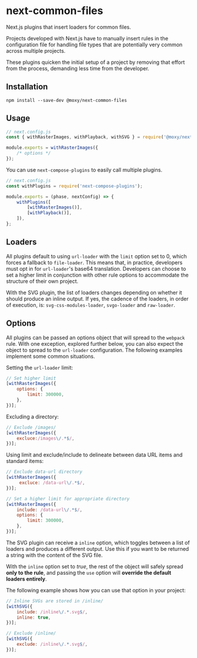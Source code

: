 # next-common-files

[travis-url]:https://travis-ci.org/moxystudio/next-common-files
[travis-image]:http://img.shields.io/travis/moxystudio/next-common-files/master.svg
[codecov-url]:https://codecov.io/gh/moxystudio/next-common-files
[codecov-image]:https://img.shields.io/codecov/c/github/moxystudio/next-common-files/master.svg

Next.js plugins that insert loaders for common files.

Projects developed with Next.js have to manually insert rules in the configuration file for handling file types that are potentially very common across multiple projects.

These plugins quicken the initial setup of a project by removing that effort from the process, demanding less time from the developer.

## Installation
``` npm install --save-dev @moxy/next-common-files ```

## Usage
```js
// next.config.js
const { withRasterImages, withPlayback, withSVG } = require('@moxy/next-common-plugins);

module.exports = withRasterImages({
	/* options */
});
```
You can use `next-compose-plugins` to easily call multiple plugins.
```js
// next.config.js
const withPlugins = require('next-compose-plugins');

module.exports = (phase, nextConfig) => {
	withPlugins([
		[withRasterImages()],
		[withPlayback()],
	]),
};
```

## Loaders

All plugins default to using `url-loader` with the `limit` option set to 0, which forces a fallback to `file-loader`. This means that, in practice, developers must opt in for `url-loader`'s base64 translation. Developers can choose to set a higher limit in conjunction with other rule options to accommodate the structure of their own project.

With the SVG plugin, the list of loaders changes depending on whether it should produce an inline output. If yes, the cadence of the loaders, in order of execution, is: `svg-css-modules-loader`, `svgo-loader` and `raw-loader`.

## Options
All plugins can be passed an options object that will spread to the `webpack` rule. With one exception, explored further below, you can also expect the object to spread to the `url-loader` configuration. The following examples implement some common situations.

Setting the `url-loader` limit:
```js
// Set higher limit
[withRasterImages({
	options: {
		limit: 300000,
	},
})];
```

Excluding a directory:
```js
// Exclude /images/
[withRasterImages({
	excluce:/images\/.*$/,
})];
```

Using limit and exclude/include to delineate between data URL items and standard items:
```js
// Exclude data-url directory
[withRasterImages({
	 excluce: /data-url\/.*$/,
})];

// Set a higher limit for appropriate directory
[withRasterImages({
	include: /data-url\/.*$/,
	options: {
		limit: 300000,
	},
})];
```

The SVG plugin can receive a `inline` option, which toggles between a list of loaders and produces a different output. Use this if you want to be returned a string with the content of the SVG file.

With the `inline` option set to *true*, the rest of the object will safely spread **only to the rule**, and passing the `use` option will **override the default loaders entirely**.

The following example shows how you can use that option in your project:
```js
// Inline SVGs are stored in /inline/
[withSVG({
	include: /inline\/.*.svg$/,
	inline: true,
})];

// Exclude /inline/
[withSVG({
	exclude: /inline\/.*.svg$/,
})];
```
